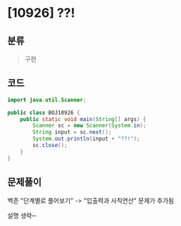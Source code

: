 # [10926] ??!

## 분류
> 구현

## 코드
```java
import java.util.Scanner;

public class BOJ10926 {
	public static void main(String[] args) {
		Scanner sc = new Scanner(System.in);
		String input = sc.next();
		System.out.println(input + "??!");
		sc.close();
	}
}
```

## 문제풀이

백준 "단계별로 풀어보기" -> "입출력과 사칙연산" 문제가 추가됨

설명 생략─